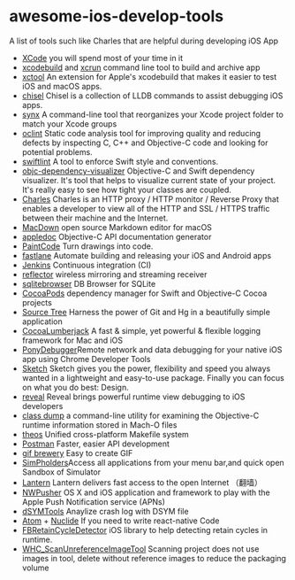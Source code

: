 # awesome-ios-develop-tools
A list of tools such like Charles that are helpful during developing iOS App

- [XCode](https://developer.apple.com/xcode/) you will spend most of your time in it 
- [xcodebuild](https://developer.apple.com/legacy/library/documentation/Darwin/Reference/ManPages/man1/xcodebuild.1.html) and [xcrun](https://developer.apple.com/legacy/library/documentation/Darwin/Reference/ManPages/man1/xcrun.1.html) command line tool to build and archive app
- [xctool](https://github.com/facebook/xctool) An extension for Apple's xcodebuild that makes it easier to test iOS and macOS apps.
- [chisel](https://github.com/facebook/chisel) Chisel is a collection of LLDB commands to assist debugging iOS apps.
- [synx](https://github.com/venmo/synx) A command-line tool that reorganizes your Xcode project folder to match your Xcode groups
- [oclint](http://oclint.org/) Static code analysis tool for improving quality and reducing defects by inspecting C, C++ and Objective-C code and looking for potential problems.
- [swiftlint](https://github.com/realm/SwiftLint) A tool to enforce Swift style and conventions. 
- [objc-dependency-visualizer](https://github.com/PaulTaykalo/objc-dependency-visualizer) Objective-C and Swift dependency visualizer. It's tool that helps to visualize current state of your project. It's really easy to see how tight your classes are coupled.
- [Charles](https://www.charlesproxy.com/) Charles is an HTTP proxy / HTTP monitor / Reverse Proxy that enables a developer to view all of the HTTP and SSL / HTTPS traffic between their machine and the Internet.
- [MacDown](https://www.google.co.jp/url?sa=t&rct=j&q=&esrc=s&source=web&cd=1&cad=rja&uact=8&ved=0ahUKEwi3jfrK5qPSAhWJgrwKHSfxDVsQFggeMAA&url=https%3A%2F%2Fmacdown.uranusjr.com%2F&usg=AFQjCNEdagDsGjWdDC4YXotMtxClH9lX_g) open source Markdown editor for macOS
- [appledoc](http://gentlebytes.com/appledoc/) Objective-C API documentation generator 
- [PaintCode](https://www.paintcodeapp.com/) Turn drawings into code.
- [fastlane](https://github.com/fastlane/fastlane) Automate building and releasing your iOS and Android apps 
- [Jenkins](https://jenkins.io/index.html) Continuous integration (CI)
- [reflector](http://www.airsquirrels.com/reflector/) wireless mirroring and streaming receiver 
- [sqlitebrowser](http://sqlitebrowser.org/) DB Browser for SQLite
- [CocoaPods](http://cocoapods.org/) dependency manager for Swift and Objective-C Cocoa projects
- [Source Tree](http://www.sourcetreeapp.com/) Harness the power of Git and Hg in a beautifully simple application
- [CocoaLumberjack](https://github.com/CocoaLumberjack/CocoaLumberjack) A fast & simple, yet powerful & flexible logging framework for Mac and iOS
- [PonyDebugger](https://github.com/square/PonyDebugger)Remote network and data debugging for your native iOS app using Chrome Developer Tools
- [Sketch](https://www.sketchapp.com/) Sketch gives you the power, flexibility and speed you always wanted in a lightweight and easy-to-use package. Finally you can focus on what you do best: Design.
- [reveal](https://revealapp.com/) Reveal brings powerful runtime view debugging to iOS developers
- [class dump](http://stevenygard.com/projects/class-dump/) a command-line utility for examining the Objective-C runtime information stored in Mach-O files
- [theos](https://github.com/theos/theos) Unified cross-platform Makefile system
- [Postman](https://www.getpostman.com/) Faster, easier API development 
- [gif brewery](http://gifbrewery.com/) Easy to create GIF
- [SimPholders](https://simpholders.com/)Access all applications from your menu bar,and quick open Sandbox of Simulator
- [Lantern](https://www.google.co.jp/url?sa=t&rct=j&q=&esrc=s&source=web&cd=1&cad=rja&uact=8&ved=0ahUKEwidscmh8qPSAhUCpJQKHQP6DxAQFgggMAA&url=https%3A%2F%2Fgetlantern.org%2F&usg=AFQjCNHAvVPQmTYvosHO6rsN60pq7E5G-Q) Lantern delivers fast access to the open Internet （翻墙）
- [NWPusher](https://github.com/noodlewerk/NWPusher) OS X and iOS application and framework to play with the Apple Push Notification service (APNs)
- [dSYMTools](https://github.com/answer-huang/dSYMTools) Anaylize crash log with DSYM file
- [Atom](https://atom.io/) + [Nuclide](https://nuclide.io/) If you need to write react-native Code
- [FBRetainCycleDetector](https://github.com/facebook/FBRetainCycleDetector/tree/master/FBRetainCycleDetector) iOS library to help detecting retain cycles in runtime.
- [WHC_ScanUnreferenceImageTool](https://github.com/netyouli/WHC_ScanUnreferenceImageTool) Scanning project does not use images in tool, delete without reference images to reduce the packaging volume


